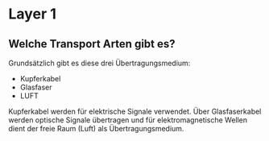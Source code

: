 # Layer 1
## Welche Transport Arten gibt es?

Grundsätzlich gibt es diese drei Übertragungsmedium:

- Kupferkabel 
- Glasfaser
- LUFT

Kupferkabel werden für elektrische Signale verwendet. Über Glasfaserkabel werden optische Signale übertragen und für elektromagnetische Wellen dient der freie Raum (Luft) als Übertragungsmedium.
